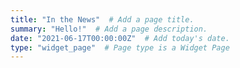 ```yaml
---
title: "In the News"  # Add a page title.
summary: "Hello!"  # Add a page description.
date: "2021-06-17T00:00:00Z"  # Add today's date.
type: "widget_page"  # Page type is a Widget Page
---
```


